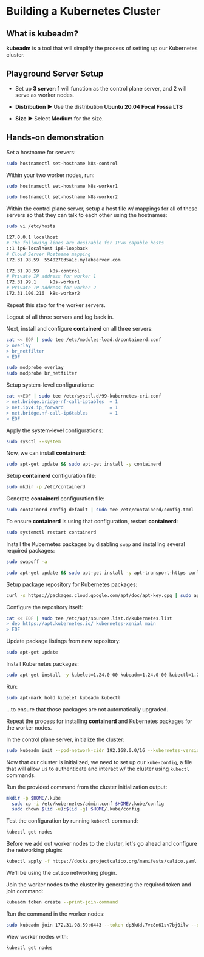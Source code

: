 # Building a Kubernetes Cluster

## What is kubeadm?

**kubeadm** is a tool that will simplify the process of setting up our Kubernetes cluster.

## Playground Server Setup

* Set up **3 server**: 1 will function as the control plane server, and 2 will serve as worker nodes.

* **Distribution** ▶︎ Use the distribution **Ubuntu 20.04 Focal Fossa LTS**

* **Size** ▶︎ Select **Medium** for the size.

## Hands-on demonstration

Set a hostname for servers:

```zsh
sudo hostnamectl set-hostname k8s-control
```

Within your two worker nodes, run:

```zsh
sudo hostnamectl set-hostname k8s-worker1
```

```zsh
sudo hostnamectl set-hostname k8s-worker2
```

Within the control plane server, setup a host file w/ mappings for all of these servers so that they can talk to each other using the hostnames:

```zsh
sudo vi /etc/hosts
```

```bash
127.0.0.1 localhost
# The following lines are desirable for IPv6 capable hosts
::1 ip6-localhost ip6-loopback
# Cloud Server Hostname mapping
172.31.98.59  554027035a1c.mylabserver.com

172.31.98.59    k8s-control
# Private IP address for worker 1
172.31.99.1     k8s-worker1
# Private IP address for worker 2
172.31.100.216  k8s-worker2
```

Repeat this step for the worker servers.

Logout of all three servers and log back in.

Next, install and configure **containerd** on all three servers:

```zsh
cat << EOF | sudo tee /etc/modules-load.d/containerd.conf
> overlay
> br_netfilter
> EOF
```

```zsh
sudo modprobe overlay
sudo modprobe br_netfilter
```

Setup system-level configurations:

```zsh
cat <<EOF | sudo tee /etc/sysctl.d/99-kubernetes-cri.conf
> net.bridge.bridge-nf-call-iptables  = 1
> net.ipv4.ip_forward                 = 1
> net.bridge.nf-call-ip6tables        = 1
> EOF
```

Apply the system-level configurations:

```zsh
sudo sysctl --system
```

Now, we can install **containerd**:

```zsh
sudo apt-get update && sudo apt-get install -y containerd
```

Setup **containerd** configuration file:

```zsh
sudo mkdir -p /etc/containerd
```

Generate **containerd** configuration file:

```zsh
sudo containerd config default | sudo tee /etc/containerd/config.toml
```

To ensure **containerd** is using that configuration, restart **containerd**:

```zsh
sudo systemctl restart containerd
```

Install the Kubernetes packages by disabling `swap` and installing several required packages:

```zsh
sudo swapoff -a
```

```zsh
sudo apt-get update && sudo apt-get install -y apt-transport-https curl
```

Setup package repository for Kubernetes packages:

```zsh
curl -s https://packages.cloud.google.com/apt/doc/apt-key.gpg | sudo apt-key add -
```

Configure the repository itself:

```zsh
cat << EOF | sudo tee /etc/apt/sources.list.d/kubernetes.list
> deb https://apt.kubernetes.io/ kubernetes-xenial main
> EOF
```

Update package listings from new repository:

```zsh
sudo apt-get update
```

Install Kubernetes packages:

```zsh
sudo apt-get install -y kubelet=1.24.0-00 kubeadm=1.24.0-00 kubectl=1.24.0-00
```

Run:

```zsh
sudo apt-mark hold kubelet kubeadm kubectl
```

...to ensure that those packages are not automatically upgraded. 

Repeat the process for installing **containerd** and Kubernetes packages for the worker nodes.

In the control plane server, initialize the cluster:

```zsh
sudo kubeadm init --pod-network-cidr 192.168.0.0/16 --kubernetes-version 1.24.0
```

Now that our cluster is initialized, we need to set up our `kube-config`, a file that will allow us to authenticate and interact w/ the cluster using `kubectl` commands.

Run the provided command from the cluster initialization output:

```zsh
mkdir -p $HOME/.kube
  sudo cp -i /etc/kubernetes/admin.conf $HOME/.kube/config
  sudo chown $(id -u):$(id -g) $HOME/.kube/config
```

Test the configuration by running `kubectl` command:

```zsh
kubectl get nodes
```

Before we add out worker nodes to the cluster, let's go ahead and configure the networking plugin:

```zsh
kubectl apply -f https://docks.projectcalico.org/manifests/calico.yaml
```

We'll be using the `calico` networking plugin.

Join the worker nodes to the cluster by generating the required token and join command:

```zsh
kubeadm token create --print-join-command
```

Run the command in the worker nodes:

```zsh
sudo kubeadm join 172.31.98.59:6443 --token dp3k6d.7vc8n61sv7bj0ilw --discovery-token-ca-cert-hash sha256:<SHA256_HASH>
```

View worker nodes with:

```zsh
kubectl get nodes
```
